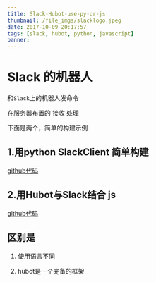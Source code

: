 ```yaml
---
title: Slack-Hubot-use-py-or-js
thumbnail: /file_imgs/slacklogo.jpeg
date: 2017-10-09 20:17:57
tags: [slack, hubot, python, javascript]
banner:
---
```


# Slack 的机器人

和``Slack``上的机器人发命令

在服务器布置的 接收 处理

下面是两个，简单的构建示例

## 1.用python SlackClient 简单构建

[github代码](https://github.com/chinanf-boy/Slack_roboot_mini)

## 2.用Hubot与Slack结合 js

[github代码](https://github.com/chinanf-boy/my-hubot-slack)

## 区别是 

1. 使用语言不同

2. hubot是一个完备的框架 

